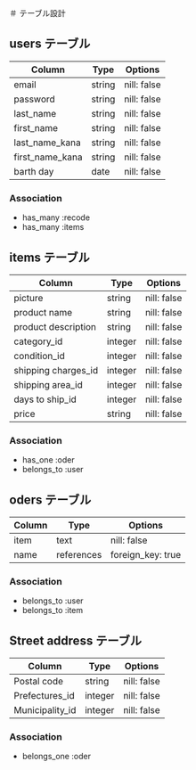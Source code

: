 ＃ テーブル設計

## users テーブル

| Column          | Type   | Options   |
| --------        | ------ | ----------|
| email           | string | nill: false |
| password        | string | nill: false |
| last_name       | string | nill: false |
| first_name      | string | nill: false |
| last_name_kana  | string | nill: false |
| first_name_kana | string | nill: false |
| barth day       | date   | nill: false |

### Association 

- has_many :recode
- has_many :items

## items テーブル

| Column              | Type    | Options     |
| --------            | ------  | ----------  |
| picture             | string  | nill: false |
| product name        | string  | nill: false |   <!-- 商品名 -->
| product description | string  | nill: false |    <!-- 商品説明 -->
| category_id         | integer | nill: false |
| condition_id        | integer | nill: false |
| shipping charges_id | integer | nill: false |　　<!-- 配送料 -->
| shipping area_id    | integer | nill: false |
| days to ship_id     | integer | nill: false |
| price               | string  | nill: false |





### Association 

- has_one :oder
- belongs_to :user


## oders テーブル

| Column     | Type       | Options           |
| --------   | ---------- | ----------------- |
| item       | text       | nill: false       |
| name       | references | foreign_key: true |


### Association 

- belongs_to :user
- belongs_to :item


## Street address テーブル

| Column          | Type       | Options           |
| --------        | ---------- | ----------------- |
| Postal code     | string     | nill: false       |
| Prefectures_id  | integer    | nill: false       |
| Municipality_id | integer    | nill: false       |

### Association 

- belongs_one :oder
